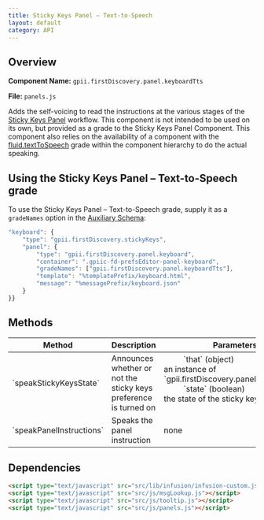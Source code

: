 ```yaml
---
title: Sticky Keys Panel – Text-to-Speech
layout: default
category: API
---
```


## Overview

**Component Name:** `gpii.firstDiscovery.panel.keyboardTts`

**File:** `panels.js`

Adds the self-voicing to read the instructions at the various stages of the
[Sticky Keys Panel](keyboard.md) workflow. This component is not intended to be used on its own,
but provided as a grade to the Sticky Keys Panel Component. This component also relies on the
availability of a component with the
[fluid.textToSpeech](http://docs.fluidproject.org/infusion/development/TextToSpeechAPI.html)
grade within the component hierarchy to do the actual speaking.

## Using the Sticky Keys Panel – Text-to-Speech grade

To use the Sticky Keys Panel – Text-to-Speech grade, supply it as a `gradeNames` option
in the [Auxiliary Schema](http://docs.fluidproject.org/infusion/development/AuxiliarySchemaForPreferencesFramework.html):

```javascript
"keyboard": {
    "type": "gpii.firstDiscovery.stickyKeys",
    "panel": {
        "type": "gpii.firstDiscovery.panel.keyboard",
        "container": ".gpiic-fd-prefsEditor-panel-keyboard",
        "gradeNames": ["gpii.firstDiscovery.panel.keyboardTts"],
        "template": "%templatePrefix/keyboard.html",
        "message": "%messagePrefix/keyboard.json"
    }
}}
```


## Methods

<table>
    <thead>
        <tr><th>Method</th><th>Description</th><th>Parameters</th></tr>
    </thead>
    <tbody>
        <tr>
            <td>`speakStickyKeysState`</td>
            <td>Announces whether or not the sticky keys preference is turned on</td>
            <td>
                <dl>
                    <dd>`that` (object)</dd>
                    <dt>an instance of `gpii.firstDiscovery.panel.keyboardTts`</dt>
                    <dd>`state` (boolean)</dd>
                    <dt>the state of the sticky keys preference</dt>
                </dl>
            </td>
        </tr>
        <tr>
            <td>`speakPanelInstructions`</td>
            <td>Speaks the panel instruction</td>
            <td>none</td>
        </tr>
    </tbody>
</table>

## Dependencies

```html
<script type="text/javascript" src="src/lib/infusion/infusion-custom.js"></script>
<script type="text/javascript" src="src/js/msgLookup.js"></script>
<script type="text/javascript" src="src/js/tooltip.js"></script>
<script type="text/javascript" src="src/js/panels.js"></script>
```

